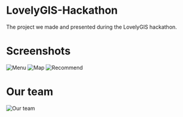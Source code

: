 # LovelyGIS-Hackathon
The project we made and presented during the LovelyGIS hackathon.

# Screenshots
![Menu](https://image.ibb.co/mtyZH6/menu.jpg)
![Map](https://image.ibb.co/dsMbVR/map.jpg)
![Recommend](https://image.ibb.co/kG6bVR/recommend.jpg)

# Our team
![Our team](https://preview.ibb.co/c5gJAR/weare.jpg)
